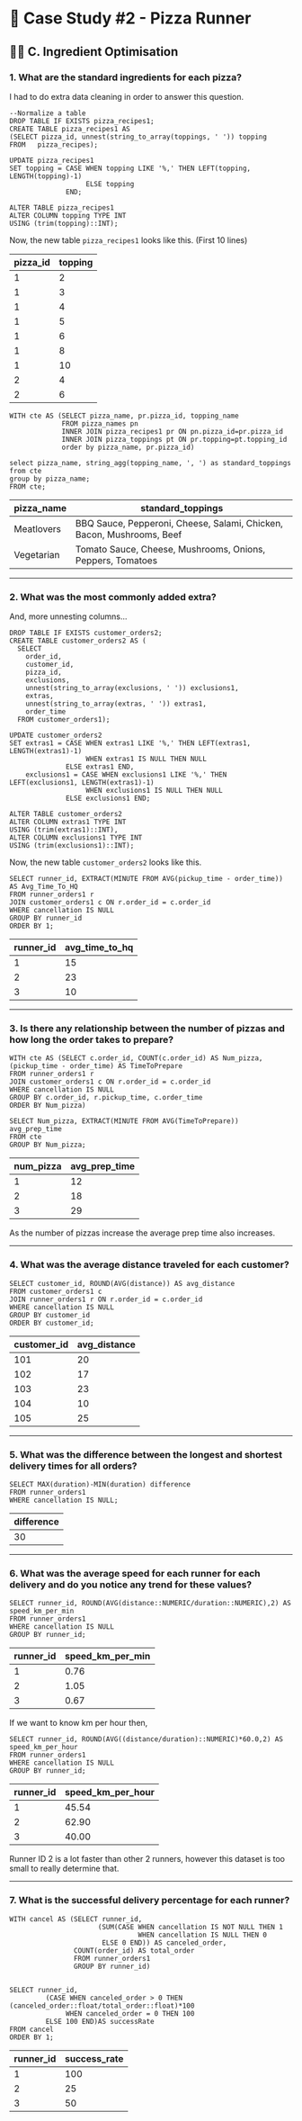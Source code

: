 # 🍕 Case Study #2 - Pizza Runner
## 🏃‍♂️ C. Ingredient Optimisation
### 1. What are the standard ingredients for each pizza?

I had to do extra data cleaning in order to answer this question.

```TSQL
--Normalize a table
DROP TABLE IF EXISTS pizza_recipes1;
CREATE TABLE pizza_recipes1 AS
(SELECT pizza_id, unnest(string_to_array(toppings, ' ')) topping
FROM   pizza_recipes);

UPDATE pizza_recipes1
SET topping = CASE WHEN topping LIKE '%,' THEN LEFT(topping, LENGTH(topping)-1)
                   ELSE topping
              END;

ALTER TABLE pizza_recipes1
ALTER COLUMN topping TYPE INT
USING (trim(topping)::INT);
```
Now, the new table `pizza_recipes1` looks like this. (First 10 lines)

| pizza_id | topping |
|----------|---------|
| 1        | 2       |
| 1        | 3       |
| 1        | 4       |
| 1        | 5       |
| 1        | 6       |
| 1        | 8       |
| 1        | 10      |
| 2        | 4       |
| 2        | 6       |

```TSQL
WITH cte AS (SELECT pizza_name, pr.pizza_id, topping_name
             FROM pizza_names pn
             INNER JOIN pizza_recipes1 pr ON pn.pizza_id=pr.pizza_id
             INNER JOIN pizza_toppings pt ON pr.topping=pt.topping_id
             order by pizza_name, pr.pizza_id)

select pizza_name, string_agg(topping_name, ', ') as standard_toppings
from cte
group by pizza_name;
FROM cte;
```

| pizza_name | standard_toppings                                              |
|------------|----------------------------------------------------------------|
| Meatlovers | BBQ Sauce, Pepperoni, Cheese, Salami, Chicken, Bacon, Mushrooms, Beef |
| Vegetarian | Tomato Sauce, Cheese, Mushrooms, Onions, Peppers, Tomatoes          |

---

### 2. What was the most commonly added extra?

And, more unnesting columns...

```TSQL
DROP TABLE IF EXISTS customer_orders2;
CREATE TABLE customer_orders2 AS (
  SELECT 
    order_id, 
    customer_id, 
    pizza_id, 
    exclusions, 
    unnest(string_to_array(exclusions, ' ')) exclusions1, 
    extras, 
    unnest(string_to_array(extras, ' ')) extras1, 
    order_time 
  FROM customer_orders1);

UPDATE customer_orders2
SET extras1 = CASE WHEN extras1 LIKE '%,' THEN LEFT(extras1, LENGTH(extras1)-1)
                   WHEN extras1 IS NULL THEN NULL
              ELSE extras1 END,
    exclusions1 = CASE WHEN exclusions1 LIKE '%,' THEN LEFT(exclusions1, LENGTH(extras1)-1)
                   WHEN exclusions1 IS NULL THEN NULL
              ELSE exclusions1 END;
              
ALTER TABLE customer_orders2
ALTER COLUMN extras1 TYPE INT
USING (trim(extras1)::INT),
ALTER COLUMN exclusions1 TYPE INT
USING (trim(exclusions1)::INT);
```

Now, the new table `customer_orders2` looks like this. 



```TSQL
SELECT runner_id, EXTRACT(MINUTE FROM AVG(pickup_time - order_time)) AS Avg_Time_To_HQ
FROM runner_orders1 r
JOIN customer_orders1 c ON r.order_id = c.order_id
WHERE cancellation IS NULL
GROUP BY runner_id
ORDER BY 1;
```

| runner_id | avg_time_to_hq |
|-----------|----------------|
| 1         | 15             |
| 2         | 23             |
| 3         | 10             |

---

### 3. Is there any relationship between the number of pizzas and how long the order takes to prepare?

```TSQL
WITH cte AS (SELECT c.order_id, COUNT(c.order_id) AS Num_pizza, (pickup_time - order_time) AS TimeToPrepare
FROM runner_orders1 r
JOIN customer_orders1 c ON r.order_id = c.order_id
WHERE cancellation IS NULL
GROUP BY c.order_id, r.pickup_time, c.order_time         
ORDER BY Num_pizza)

SELECT Num_pizza, EXTRACT(MINUTE FROM AVG(TimeToPrepare)) avg_prep_time
FROM cte
GROUP BY Num_pizza;
```

| num_pizza | avg_prep_time |
|-----------|---------------|
| 1         | 12            |
| 2         | 18            |
| 3         | 29            |

As the number of pizzas increase the average prep time also increases. 

---

### 4. What was the average distance traveled for each customer?

```TSQL
SELECT customer_id, ROUND(AVG(distance)) AS avg_distance
FROM customer_orders1 c
JOIN runner_orders1 r ON r.order_id = c.order_id
WHERE cancellation IS NULL
GROUP BY customer_id
ORDER BY customer_id;
```

| customer_id | avg_distance |
|-------------|--------------|
| 101         | 20           |
| 102         | 17           |
| 103         | 23           |
| 104         | 10           |
| 105         | 25           |


---

### 5. What was the difference between the longest and shortest delivery times for all orders?

```TSQL
SELECT MAX(duration)-MIN(duration) difference
FROM runner_orders1
WHERE cancellation IS NULL;
```

| difference | 
|-------------|
| 30         |

---

### 6. What was the average speed for each runner for each delivery and do you notice any trend for these values?

```TSQL
SELECT runner_id, ROUND(AVG(distance::NUMERIC/duration::NUMERIC),2) AS speed_km_per_min
FROM runner_orders1
WHERE cancellation IS NULL
GROUP BY runner_id;
```

| runner_id | speed_km_per_min |
|-----------|------------------|
| 1         | 0.76             |
| 2         | 1.05             |
| 3         | 0.67             |

If we want to know km per hour then,

```TSQL
SELECT runner_id, ROUND(AVG((distance/duration)::NUMERIC)*60.0,2) AS speed_km_per_hour
FROM runner_orders1
WHERE cancellation IS NULL
GROUP BY runner_id;
```

| runner_id | speed_km_per_hour |
|-----------|------------------|
| 1         | 45.54            |
| 2         | 62.90            |
| 3         | 40.00            |

Runner ID 2 is a lot faster than other 2 runners, however this dataset is too small to really determine that.

---

### 7. What is the successful delivery percentage for each runner?

```TSQL
WITH cancel AS (SELECT runner_id, 
                      (SUM(CASE WHEN cancellation IS NOT NULL THEN 1
                                WHEN cancellation IS NULL THEN 0
                       ELSE 0 END)) AS canceled_order,
                COUNT(order_id) AS total_order
                FROM runner_orders1
                GROUP BY runner_id)
                
                
SELECT runner_id, 
         (CASE WHEN canceled_order > 0 THEN (canceled_order::float/total_order::float)*100
              WHEN canceled_order = 0 THEN 100
         ELSE 100 END)AS successRate
FROM cancel
ORDER BY 1;
```

| runner_id | success_rate |
|-----------|--------------|
| 1         | 100          |
| 2         | 25           |
| 3         | 50           |
